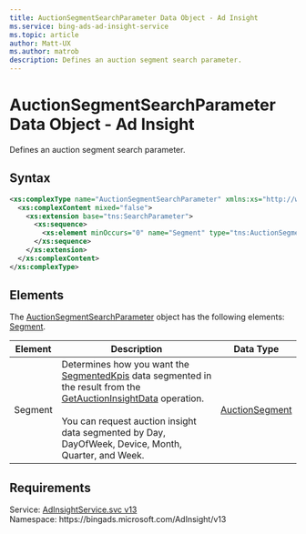 ```yaml
---
title: AuctionSegmentSearchParameter Data Object - Ad Insight
ms.service: bing-ads-ad-insight-service
ms.topic: article
author: Matt-UX
ms.author: matrob
description: Defines an auction segment search parameter.
---
```

# AuctionSegmentSearchParameter Data Object - Ad Insight
Defines an auction segment search parameter.

## Syntax
```xml
<xs:complexType name="AuctionSegmentSearchParameter" xmlns:xs="http://www.w3.org/2001/XMLSchema">
  <xs:complexContent mixed="false">
    <xs:extension base="tns:SearchParameter">
      <xs:sequence>
        <xs:element minOccurs="0" name="Segment" type="tns:AuctionSegment" />
      </xs:sequence>
    </xs:extension>
  </xs:complexContent>
</xs:complexType>
```

## <a name="elements"></a>Elements

The [AuctionSegmentSearchParameter](auctionsegmentsearchparameter.md) object has the following elements: [Segment](#segment).

|Element|Description|Data Type|
|-----------|---------------|-------------|
|<a name="segment"></a>Segment|Determines how you want the [SegmentedKpis](auctioninsightentry.md#segmentedkpis) data segmented in the result from the [GetAuctionInsightData](getauctioninsightdata.md) operation.<br/><br/>You can request auction insight data segmented by Day, DayOfWeek, Device, Month, Quarter, and Week.|[AuctionSegment](auctionsegment.md)|

## Requirements
Service: [AdInsightService.svc v13](https://adinsight.api.bingads.microsoft.com/Api/Advertiser/AdInsight/v13/AdInsightService.svc)  
Namespace: https\://bingads.microsoft.com/AdInsight/v13  

